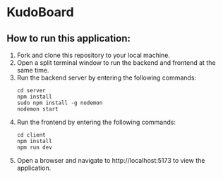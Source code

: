 # KudoBoard

## How to run this application:
1. Fork and clone this repository to your local machine.
2. Open a split terminal window to run the backend and frontend at the same time.
3. Run the backend server by entering the following commands:
    ```
    cd server
    npm install
    sudo npm install -g nodemon
    nodemon start
    ```
4. Run the frontend by entering the following commands:
    ```
    cd client
    npm install
    npm run dev
    ```
5. Open a browser and navigate to http://localhost:5173 to view the application.
